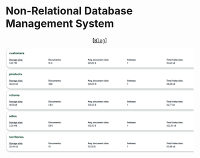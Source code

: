 # Non-Relational Database Management System

<div align="center">

[[`Blog`](https://ahmedsalim3.github.io/posts/nosql-adventureworks-migration/)]

![adventureworks-collections](./Collections/collections.png)
</div>